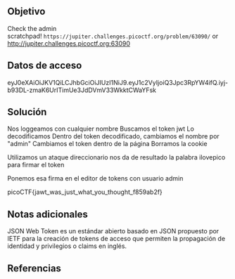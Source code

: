 ## Objetivo
Check the admin scratchpad! `https://jupiter.challenges.picoctf.org/problem/63090/` or http://jupiter.challenges.picoctf.org:63090

## Datos de acceso

eyJ0eXAiOiJKV1QiLCJhbGciOiJIUzI1NiJ9.eyJ1c2VyIjoiQ3Jpc3RpYW4ifQ.iyj-b93DL-zmaK6UrITimUe3JdDVmV33WkktCWaYFsk
## Solución
Nos loggeamos con cualquier nombre
Buscamos el token jwt
Lo decodificamos
Dentro del token decodificado, cambiamos el nombre por "admin"
Cambiamos el token dentro de la página
Borramos la cookie

Utilizamos un ataque direccionario
	nos da de resultado la palabra ilovepico para firmar el token

Ponemos esa firma en el editor de tokens con usuario admin

picoCTF{jawt_was_just_what_you_thought_f859ab2f}
## Notas adicionales
JSON Web Token es un estándar abierto basado en JSON propuesto por IETF para la creación de tokens de acceso que permiten la propagación de identidad y privilegios o claims en inglés.
## Referencias
